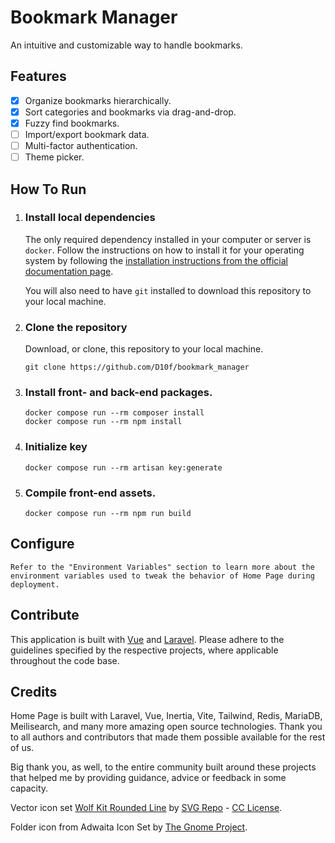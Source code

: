 # Bookmark Manager

An intuitive and customizable way to handle bookmarks.

## Features

- [x] Organize bookmarks hierarchically.
- [x] Sort categories and bookmarks via drag-and-drop.
- [x] Fuzzy find bookmarks.
- [ ] Import/export bookmark data.
- [ ] Multi-factor authentication.
- [ ] Theme picker.

## How To Run

1.  ### Install local dependencies

    The only required dependency installed in your computer or server is `docker`. Follow the instructions on how to install it for your operating system by following the [installation instructions from the official documentation page](https://docs.docker.com/get-docker/).

    You will also need to have `git` installed to download this repository to your local machine.

2.  ### Clone the repository

    Download, or clone, this repository to your local machine.

    ```console
    git clone https://github.com/D10f/bookmark_manager
    ```

3.  ### Install front- and back-end packages.

    ```console
    docker compose run --rm composer install
    docker compose run --rm npm install
    ```

4.  ### Initialize key

    ```console
    docker compose run --rm artisan key:generate
    ```

5.  ### Compile front-end assets.

    ```console
    docker compose run --rm npm run build
    ```

## Configure

    Refer to the "Environment Variables" section to learn more about the environment variables used to tweak the behavior of Home Page during deployment.

## Contribute

This application is built with [Vue](https://vuejs.org/style-guide/) and [Laravel](https://laravel.com/docs/10.x/contributions#coding-style). Please adhere to the guidelines specified by the respective projects, where applicable throughout the code base.

## Credits

Home Page is built with Laravel, Vue, Inertia, Vite, Tailwind, Redis, MariaDB, Meilisearch, and many more amazing open source technologies. Thank you to all authors and contributors that made them possible available for the rest of us.

Big thank you, as well, to the entire community built around these projects that helped me by providing guidance, advice or feedback in some capacity.

Vector icon set [Wolf Kit Rounded Line](https://www.svgrepo.com/collection/wolf-kit-rounded-line-icons) by [SVG Repo](https://www.svgrepo.com/) - [CC License](https://www.svgrepo.com/page/licensing/#CC%20Attribution).

Folder icon from Adwaita Icon Set by [The Gnome Project](http://www.gnome.org).
